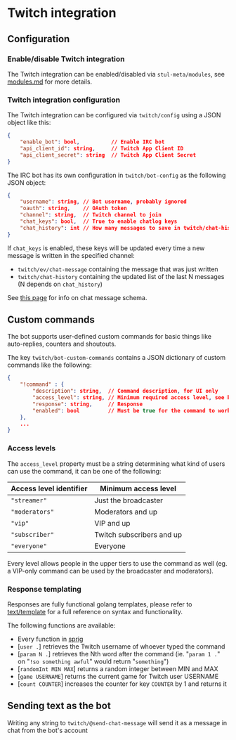 # Twitch integration

## Configuration

### Enable/disable Twitch integration

The Twitch integration can be enabled/disabled via `stul-meta/modules`, see [modules.md](./modules.md) for more details.

### Twitch integration configuration

The Twitch integration can be configured via `twitch/config` using a JSON object like this:

```json
{
	"enable_bot": bool,          // Enable IRC bot
	"api_client_id": string,     // Twitch App Client ID
	"api_client_secret": string  // Twitch App Client Secret
}
```

The IRC bot has its own configuration in `twitch/bot-config` as the following JSON object:

```json
{
	"username": string, // Bot username, probably ignored
	"oauth": string,    // OAuth token
	"channel": string,  // Twitch channel to join
	"chat_keys": bool,  // True to enable chatlog keys
	"chat_history": int // How many messages to save in twitch/chat-history
}
```

If `chat_keys` is enabled, these keys will be updated every time a new message is written in the specified channel:

- `twitch/ev/chat-message` containing the message that was just written
- `twitch/chat-history` containing the updated list of the last N messages (N depends on `chat_history`)

See [this page](https://github.com/strimertul/strimertul/wiki/Extending-the-bot-with-external-modules) for info on chat message schema.

## Custom commands

The bot supports user-defined custom commands for basic things like auto-replies, counters and shoutouts.

The key `twitch/bot-custom-commands` contains a JSON dictionary of custom commands like the following:

```json
{
	"!command" : {
		"description": string,  // Command description, for UI only
		"access_level": string, // Minimum required access level, see below
		"response": string,     // Response
		"enabled": bool         // Must be true for the command to work
	},
	...
}
```

### Access levels

The `access_level` property must be a string determining what kind of users can use the command, it can be one of the following:

| Access level identifier | Minimum access level      |
| ----------------------- | ------------------------- |
| `"streamer"`            | Just the broadcaster      |
| `"moderators"`          | Moderators and up         |
| `"vip"`                 | VIP and up                |
| `"subscriber"`          | Twitch subscribers and up |
| `"everyone"`            | Everyone                  |

Every level allows people in the upper tiers to use the command as well (eg. a VIP-only command can be used by the broadcaster and moderators).

### Response templating

Responses are fully functional golang templates, please refer to [text/template](https://pkg.go.dev/text/template) for a full reference on syntax and functionality.

The following functions are available:

- Every function in [sprig](https://masterminds.github.io/sprig/)
- [`user .`] retrieves the Twitch username of whoever typed the command
- [`param N .`] retrieves the Nth word after the command (ie. "`param 1 .`" on "`!so something awful`" would return "`something`")
- [`randomInt MIN MAX`] returns a random integer between MIN and MAX
- [`game USERNAME`] returns the current game for Twitch user USERNAME
- [`count COUNTER`] increases the counter for key `COUNTER` by 1 and returns it

## Sending text as the bot

Writing any string to `twitch/@send-chat-message` will send it as a message in chat from the bot's account
